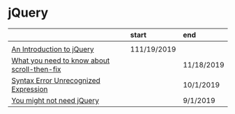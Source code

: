 # jQuery

|  | start | end |
| :--- | :--- | :--- |
|  |  |  |
| [An Introduction to jQuery](https://itnext.io/an-introduction-to-jquery-53d821e13153) | 111/19/2019 |  |
| [What you need to know about scroll-then-fix](https://medium.com/@christinagreene5/what-you-need-to-know-about-scroll-then-fix-17ce50364c15) |  | 11/18/2019 |
| [Syntax Error Unrecognized Expression](https://www.kevinleary.net/jquery-syntax-error-unrecognized-expression/) |  | 10/1/2019 |
| [You might not need jQuery](http://youmightnotneedjquery.com/) |  | 9/1/2019 |

